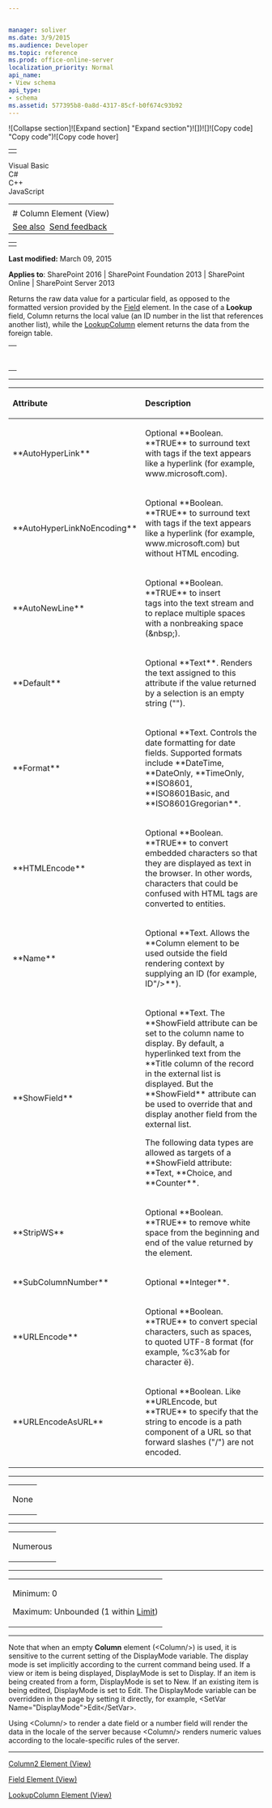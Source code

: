 ```yaml
---


manager: soliver
ms.date: 3/9/2015
ms.audience: Developer
ms.topic: reference
ms.prod: office-online-server
localization_priority: Normal
api_name:
- View schema
api_type:
- schema
ms.assetid: 577395b8-0a8d-4317-85cf-b0f674c93b92
---
```


![Collapse
section]![Expand
section] "Expand section")![]()![])![]![]()![Copy
code] "Copy code")![Copy code
hover]
<table>
<tbody>
<tr class="odd">
<td align="left"></td>
</tr>
</tbody>
</table>

Visual Basic  
C\#  
C++  
JavaScript  

<table>
<tbody>
<tr class="odd">
<td align="left"><span id="runningHeaderText"></span></td>
</tr>
<tr class="even">
<td align="left"># Column Element (View)</td>
</tr>
<tr class="odd">
<td align="left"><a href="#seeAlsoToggle">See also</a>  <span id="headfeedbackarea" class="feedbackhead"><a href="javascript:SubmitFeedback(&#39;docthis@Microsoft.com&#39;,&#39;&#39;,&#39;&#39;,&#39;&#39;,&#39;1.0.18082.1225&#39;,&#39;%0\dThank%20you%20for%20your%20feedback.%20The%20developer%20writing%20teams%20use%20your%20feedback%20to%20improve%20documentation.%20While%20we%20are%20reviewing%20your%20feedback,%20we%20may%20send%20you%20e-mail%20to%20ask%20for%20clarification%20or%20feedback%20on%20a%20solution.%20We%20do%20not%20use%20your%20e-mail%20address%20for%20any%20other%20purpose%20and%20we%20delete%20it%20after%20we%20finish%20our%20review.%0\AFor%20further%20information%20about%20the%20privacy%20policies%20of%20Microsoft,%20please%20see%20http://privacy.microsoft.com/en-us/default.aspx.%0\A%0\d&#39;,&#39;Customer%20feedback&#39;);">Send feedback</a></span></td>
</tr>
</tbody>
</table>

<table>
<colgroup>
<col width="100%" />
</colgroup>
<tbody>
<tr class="odd">
<td align="left"></td>
</tr>
</tbody>
</table>

**Last modified:** March 09, 2015

**Applies to**: SharePoint 2016 | SharePoint Foundation 2013 |
SharePoint Online | SharePoint Server 2013

Returns the raw data value for a particular field, as opposed to the
formatted version provided by the
[Field](field-element-view.md) element. In the case
of a **Lookup** field, <span
class="keyword">Column</span> returns the local value (an ID number in
the list that references another list), while the
[LookupColumn](lookupcolumn-element-view.md) element returns
the data from the foreign table.

<span codelanguage="other"></span>
<table>
<colgroup>
<col width="100%" />
</colgroup>
<tbody>
<tr class="odd">
<td align="left"><pre><code><Column
  AutoHyperLink = "TRUE" | "FALSE"
  AutoHyperLinkNoEncoding = "TRUE" | "FALSE"
  AutoNewLine = "TRUE" | "FALSE"
    Default = "Text"
  Format="DateTime"
    HTMLEncode = "TRUE" | "FALSE"
    Name = "Text"
    ShowField = "Text" 
    StripWS = "TRUE" | "FALSE"
  SubColumnNumber = Integer
    URLEncode = "TRUE" | "FALSE"
    URLEncodeAsURL = "TRUE" | "FALSE">
</Column></code></pre></td>
</tr>
</tbody>
</table>


-----------------------------------------------------------------------------------------------------------------------------------------------------------------------------------------------

<table>
<colgroup>
<col width="50%" />
<col width="50%" />
</colgroup>
<thead>
<tr class="header">
<th align="left"><p>Attribute</p></th>
<th align="left"><p>Description</p></th>
</tr>
</thead>
<tbody>
<tr class="odd">
<td align="left"><p>**AutoHyperLink**</p></td>
<td align="left"><p>Optional **Boolean</span>. **TRUE** to surround text with <A> tags if the text appears like a hyperlink (for example, www.microsoft.com).</p></td>
</tr>
<tr class="even">
<td align="left"><p>**AutoHyperLinkNoEncoding**</p></td>
<td align="left"><p>Optional **Boolean</span>. **TRUE** to surround text with <A> tags if the text appears like a hyperlink (for example, www.microsoft.com) but without HTML encoding.</p></td>
</tr>
<tr class="odd">
<td align="left"><p>**AutoNewLine**</p></td>
<td align="left"><p>Optional **Boolean</span>. **TRUE** to insert <BR> tags into the text stream and to replace multiple spaces with a nonbreaking space (&amp;nbsp;).</p></td>
</tr>
<tr class="even">
<td align="left"><p>**Default**</p></td>
<td align="left"><p>Optional **Text**. Renders the text assigned to this attribute if the value returned by a selection is an empty string ("").</p></td>
</tr>
<tr class="odd">
<td align="left"><p>**Format**</p></td>
<td align="left"><p>Optional **Text</span>. Controls the date formatting for date fields. Supported formats include **DateTime</span>, **DateOnly</span>, **TimeOnly</span>, **ISO8601</span>, **ISO8601Basic</span>, and **ISO8601Gregorian**.</p></td>
</tr>
<tr class="even">
<td align="left"><p>**HTMLEncode**</p></td>
<td align="left"><p>Optional **Boolean</span>. **TRUE** to convert embedded characters so that they are displayed as text in the browser. In other words, characters that could be confused with HTML tags are converted to entities.</p></td>
</tr>
<tr class="odd">
<td align="left"><p>**Name**</p></td>
<td align="left"><p>Optional **Text</span>. Allows the **Column</span> element to be used outside the field rendering context by supplying an ID (for example, <span class="code"><Column Name="</span><span class="placeholder">ID</span><span class="code">"/>**).</p></td>
</tr>
<tr class="even">
<td align="left"><p>**ShowField**</p></td>
<td align="left"><p>Optional **Text</span>. The **ShowField</span> attribute can be set to the column name to display. By default, a hyperlinked text from the **Title</span> column of the record in the external list is displayed. But the **ShowField** attribute can be used to override that and display another field from the external list.</p>
<p>The following data types are allowed as targets of a **ShowField</span> attribute: **Text</span>, **Choice</span>, and **Counter**.</p></td>
</tr>
<tr class="odd">
<td align="left"><p>**StripWS**</p></td>
<td align="left"><p>Optional **Boolean</span>. **TRUE** to remove white space from the beginning and end of the value returned by the element.</p></td>
</tr>
<tr class="even">
<td align="left"><p>**SubColumnNumber**</p></td>
<td align="left"><p>Optional **Integer**.</p></td>
</tr>
<tr class="odd">
<td align="left"><p>**URLEncode**</p></td>
<td align="left"><p>Optional **Boolean</span>. **TRUE** to convert special characters, such as spaces, to quoted UTF-8 format (for example, %c3%ab for character ë).</p></td>
</tr>
<tr class="even">
<td align="left"><p>**URLEncodeAsURL**</p></td>
<td align="left"><p>Optional **Boolean</span>. Like **URLEncode</span>, but **TRUE** to specify that the string to encode is a path component of a URL so that forward slashes ("/") are not encoded.</p></td>
</tr>
</tbody>
</table>


---------------------------------------------------------------------------------------------------------------------------------------------------------------------------------------------------

<table>
<colgroup>
<col width="100%" />
</colgroup>
<tbody>
<tr class="odd">
<td align="left"><p>None</p></td>
</tr>
</tbody>
</table>


----------------------------------------------------------------------------------------------------------------------------------------------------------------------------------------------------

<table>
<colgroup>
<col width="100%" />
</colgroup>
<tbody>
<tr class="odd">
<td align="left"><p>Numerous</p></td>
</tr>
</tbody>
</table>


------------------------------------------------------------------------------------------------------------------------------------------------------------------------------------------------

<table>
<colgroup>
<col width="100%" />
</colgroup>
<tbody>
<tr class="odd">
<td align="left"><p>Minimum: 0</p>
<p>Maximum: Unbounded (1 within <a href="limit-element-view.md">Limit</a>)</p></td>
</tr>
</tbody>
</table>


----------------------------------------------------------------------------------------------------------------------------------------------------------------------------------------------------------------------------

Note that when an empty **Column** element
(<span class="code">\<Column/\>)</span> is used, it is sensitive to the
current setting of the <span class="code">DisplayMode</span> variable.
The display mode is set implicitly according to the current command
being used. If a view or item is being displayed, <span
class="code">DisplayMode</span> is set to <span
class="keyword">Display</span>. If an item is being created from a form,
<span class="code">DisplayMode</span> is set to <span
class="keyword">New</span>. If an existing item is being edited, <span
class="code">DisplayMode</span> is set to <span
class="keyword">Edit</span>. The <span class="code">DisplayMode</span>
variable can be overridden in the page by setting it directly, for
example, <span class="code">\<SetVar
Name="DisplayMode"\>Edit\</SetVar\></span>.

Using <span class="code">\<Column/\></span> to render a date field or a
number field will render the data in the locale of the server because
<span class="code">\<Column/\></span> renders numeric values according
to the locale-specific rules of the server.


-------------------------------------------------------------------------------------------------------------------------------------------------------------------------------------------



[Column2 Element
(View)](column2-element-view.md)</span>

[Field Element
(View)](field-element-view.md)</span>

[LookupColumn Element
(View)](lookupcolumn-element-view.md)</span>








